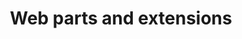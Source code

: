 ---
title: "Web parts and extensions"
description: "Discover a world of possibilities with the SharePoint client-side web parts and extensions samples! This rich repository, crafted by Microsoft and the global community, is a treasure trove of inspiration for your SPFx projects."
image: "images/samples-background-spfx.webp"
externalLink: "https://aka.ms/spfx-webparts"
---